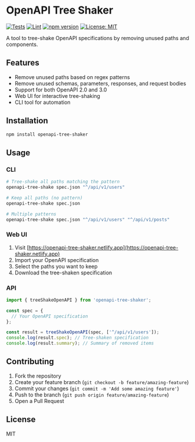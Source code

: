 # OpenAPI Tree Shaker

[![Tests](../../actions/workflows/ci.yml/badge.svg)](./actions/workflows/ci.yml)
[![Lint](../../actions/workflows/lint.yml/badge.svg)](./actions/workflows/lint.yml)
[![npm version](https://badge.fury.io/js/openapi-tree-shaker.svg)](https://badge.fury.io/js/openapi-tree-shaker)
[![License: MIT](https://img.shields.io/badge/License-MIT-yellow.svg)](https://opensource.org/licenses/MIT)

A tool to tree-shake OpenAPI specifications by removing unused paths and components.

## Features

- Remove unused paths based on regex patterns
- Remove unused schemas, parameters, responses, and request bodies
- Support for both OpenAPI 2.0 and 3.0
- Web UI for interactive tree-shaking
- CLI tool for automation

## Installation

```bash
npm install openapi-tree-shaker
```

## Usage

### CLI

```bash
# Tree-shake all paths matching the pattern
openapi-tree-shake spec.json "^/api/v1/users"

# Keep all paths (no pattern)
openapi-tree-shake spec.json

# Multiple patterns
openapi-tree-shake spec.json "^/api/v1/users" "^/api/v1/posts"
```

### Web UI

1. Visit [https://openapi-tree-shaker.netlify.app](https://openapi-tree-shaker.netlify.app)
2. Import your OpenAPI specification
3. Select the paths you want to keep
4. Download the tree-shaken specification

### API

```typescript
import { treeShakeOpenAPI } from 'openapi-tree-shaker';

const spec = {
  // Your OpenAPI specification
};

const result = treeShakeOpenAPI(spec, ['^/api/v1/users']);
console.log(result.spec); // Tree-shaken specification
console.log(result.summary); // Summary of removed items
```

## Contributing

1. Fork the repository
2. Create your feature branch (`git checkout -b feature/amazing-feature`)
3. Commit your changes (`git commit -m 'Add some amazing feature'`)
4. Push to the branch (`git push origin feature/amazing-feature`)
5. Open a Pull Request

## License

MIT
